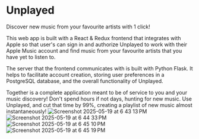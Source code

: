 # Unplayed

Discover new music from your favourite artists with 1 click!

This web app is built with a React & Redux frontend that integrates with Apple so that user's can sign in and authorize Unplayed to work with their Apple Music account and find music from your favourite artists that you have yet to listen to.

The server that the frontend communicates with is built with Python Flask. It helps to facilitate account creation, storing user preferences in a PostgreSQL database, and the overall functionality of Unplayed.

Together is a complete application meant to be of service to you and your music discovery! Don't spend hours if not days, hunting for new music. Use Unplayed, and cut that time by 99%, creating a playlist of new music almost instantaneously!
![Screenshot 2025-05-19 at 6 43 13 PM](https://github.com/user-attachments/assets/86c0bdc4-a22b-4bf7-8ee2-db42aa3cf0a2)
![Screenshot 2025-05-19 at 6 44 33 PM](https://github.com/user-attachments/assets/feacc7bf-de16-4af3-ac99-5d8510c1d80d)
![Screenshot 2025-05-19 at 6 45 10 PM](https://github.com/user-attachments/assets/0d8f88e0-ecfa-4904-89c1-61bc17066c1e)
![Screenshot 2025-05-19 at 6 45 19 PM](https://github.com/user-attachments/assets/a4292fc7-ceec-4a91-901a-3c5cb05facba)
